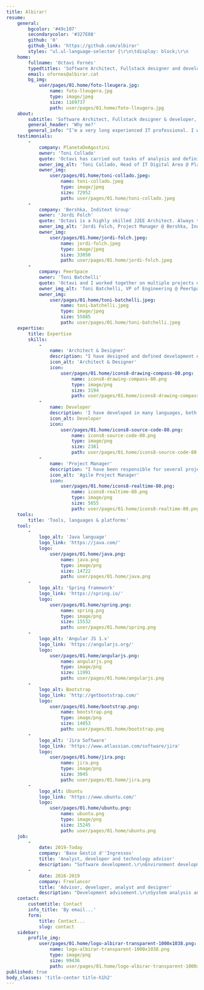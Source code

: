 ```yaml
---
title: Albirar!
resume:
    general:
        bgcolor: '#49c107'
        secondarycolor: '#327E08'
        github: '0'
        github_link: 'https://github.com/albirar'
        styles: "ul.ul-language-selector {\r\n\tdisplay: block;\r\n    list-style: none;\r\n    margin: 40px 0 0;\r\n    padding: 0;\r\n    text-align: center;\r\n}\r\n\r\ndiv.language-selector {\r\n\tfloat: unset;\r\n}\r\n"
    home:
        fullname: 'Octavi Fornés'
        typedtitles: 'Software Architect, Fullstack designer and developer, Java Spring, Agile specialist'
        email: ofornes@albirar.cat
        bg_img:
            user/pages/01.home/foto-lleugera.jpg:
                name: foto-lleugera.jpg
                type: image/jpeg
                size: 1169737
                path: user/pages/01.home/foto-lleugera.jpg
    about:
        subtitle: 'Software Architect, Fullstack designer & developer, Agile specialist'
        general_header: 'Why me?'
        general_info: "I’m a very long experienced IT professional. I was work as developer, designer, functional analyst, software architect and, even, data operator. I was work on a wide variety of sector of companies, like, among others, gov, industry, assurances, fashion ecommerce, book ecommerce, etc.\r\nMy professional career was started at 1984, but although this long experience I am in constant learning process, because I think that in IT there is not enough with the current knowledge and should to learn new technologies, frameworks, programing languages, tools, etc."
    testimonials:
        -
            company: PlanetaDeAgostini
            owner: 'Toni Collado'
            quote: 'Octavi has carried out tasks of analysis and definition of software and systems in projects managed by my department. Being the second time we collaborated together, I would work with him again without hesitation. It is a profile as responsible as reliable and easy to understand and streamline projects with him.'
            owner_img_alt: 'Toni Collado, Head of IT Digital Area @ Planeta de Agostini'
            owner_img:
                user/pages/01.home/toni-collado.jpeg:
                    name: toni-collado.jpeg
                    type: image/jpeg
                    size: 72952
                    path: user/pages/01.home/toni-collado.jpeg
        -
            company: 'Bershka, Inditext Group'
            owner: 'Jordi Folch'
            quote: 'Octavi is a highly skilled J2EE Architect. Always taking care of the minimum details to get the best results in terms of time, quality, security and performance. A great experience to have had the chance to work with him.'
            owner_img_alt: 'Jordi Folch, Project Manager @ Bershka, Inditex group'
            owner_img:
                user/pages/01.home/jordi-folch.jpeg:
                    name: jordi-folch.jpeg
                    type: image/jpeg
                    size: 33050
                    path: user/pages/01.home/jordi-folch.jpeg
        -
            company: PeerSpace
            owner: 'Toni Batchelli'
            quote: 'Octavi and I worked together on multiple projects during my time at CastInfo. Octavi had the maximum technical responsibility in several projects, coordinating the work of multiple developers. Octavi is a great architect and has a great ability to understand business problems. It was a pleasure to work with him during all the time we did it.'
            owner_img_alt: 'Toni Batchelli, VP of Engineering @ PeerSpace '
            owner_img:
                user/pages/01.home/toni-batchelli.jpeg:
                    name: toni-batchelli.jpeg
                    type: image/jpeg
                    size: 55885
                    path: user/pages/01.home/toni-batchelli.jpeg
    expertise:
        title: Expertise
        skills:
            -
                name: 'Architect & Designer'
                description: "I have designed and defined development environments, application structure, software patterns, etc.\r\nI have designed with the support of the main development and technology environments: Spring framework, AngularJS, REST, JSP, etc. I can design any application and, therefore, I am also a good developer since I fully understand the requirements and the overall structure of the applications"
                icon_alt: 'Architect & Designer'
                icon:
                    user/pages/01.home/icons8-drawing-compass-80.png:
                        name: icons8-drawing-compass-80.png
                        type: image/png
                        size: 3194
                        path: user/pages/01.home/icons8-drawing-compass-80.png
            -
                name: Developer
                description: 'I have developed in many languages, both back and front: Java, JSP, Twig, Javascript, HMTL5, CSS3, C, C ++, Assembler x86, etc. I have also used several bookstores, mainly SpringFramework, AngularJS and Bootstrap.'
                icon_alt: Developer
                icon:
                    user/pages/01.home/icons8-source-code-80.png:
                        name: icons8-source-code-80.png
                        type: image/png
                        size: 2381
                        path: user/pages/01.home/icons8-source-code-80.png
            -
                name: 'Project Manager'
                description: "I have been responsible for several projects, applying various methodologies. I even had to design and manage specific processes for a shared environment (client and various providers) of development.\r\nAgile is, nowadays, the best methodology to manage projects and products.\r\nI provide access to a JIRA account to manage my clients projects."
                icon_alt: 'Agile Project Manager'
                icon:
                    user/pages/01.home/icons8-realtime-80.png:
                        name: icons8-realtime-80.png
                        type: image/png
                        size: 5655
                        path: user/pages/01.home/icons8-realtime-80.png
    tools:
        title: 'Tools, languages & platforms'
    tool:
        -
            logo_alt: 'Java language'
            logo_link: 'https://java.com/'
            logo:
                user/pages/01.home/java.png:
                    name: java.png
                    type: image/png
                    size: 14722
                    path: user/pages/01.home/java.png
        -
            logo_alt: 'Spring framework'
            logo_link: 'https://spring.io/'
            logo:
                user/pages/01.home/spring.png:
                    name: spring.png
                    type: image/png
                    size: 15532
                    path: user/pages/01.home/spring.png
        -
            logo_alt: 'Angular JS 1.x'
            logo_link: 'https://angularjs.org/'
            logo:
                user/pages/01.home/angularjs.png:
                    name: angularjs.png
                    type: image/png
                    size: 11991
                    path: user/pages/01.home/angularjs.png
        -
            logo_alt: Bootstrap
            logo_link: 'http://getbootstrap.com/'
            logo:
                user/pages/01.home/bootstrap.png:
                    name: bootstrap.png
                    type: image/png
                    size: 14053
                    path: user/pages/01.home/bootstrap.png
        -
            logo_alt: 'Jira Software'
            logo_link: 'https://www.atlassian.com/software/jira'
            logo:
                user/pages/01.home/jira.png:
                    name: jira.png
                    type: image/png
                    size: 3045
                    path: user/pages/01.home/jira.png
        -
            logo_alt: Ubuntu
            logo_link: 'https://www.ubuntu.com/'
            logo:
                user/pages/01.home/ubuntu.png:
                    name: ubuntu.png
                    type: image/png
                    size: 15245
                    path: user/pages/01.home/ubuntu.png
    job:
        -
            date: 2019-Today
            company: 'Base Gestió d''Ingressos'
            title: 'Analyst, developer and technology advisor'
            description: "Software development.\r\nEnvironment development, library and methodology design."
        -
            date: 2016-2019
            company: Freelancer
            title: 'Advisor, developer, analyst and designer'
            description: "Development advisement.\r\nSystem analysis and design.\r\nSoftware developer.\r\n"
    contact:
        customtitle: Contact
        info_title: 'By email...'
        form:
            title: Contact...
            slug: contact
    sidebar:
        profile_img:
            user/pages/01.home/logo-albirar-transparent-1000x1038.png:
                name: logo-albirar-transparent-1000x1038.png
                type: image/png
                size: 99436
                path: user/pages/01.home/logo-albirar-transparent-1000x1038.png
published: true
body_classes: 'title-center title-h1h2'
---
```


